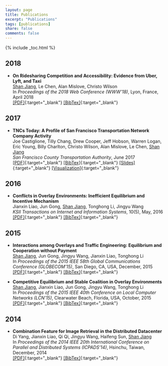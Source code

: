 ```yaml
---
layout: page
title: Publications
excerpt: "Publications"
tags: [publications]
share: false
comments: false 
---
```


{% include _toc.html %}

## 2018

* **On Ridesharing Competition and Accessibility: Evidence from Uber, Lyft, and Taxi**  
[Shan Jiang](), Le Chen, Alan Mislove, Christo Wilson  
In *Proceedings of the 2018 Web Conference (WWW’18)*, Lyon, France, April 2018  
[\[PDF\]](www18_paper.pdf){:target="_blank"} [\[BibTex\]](www18_bib.txt){:target="_blank"}

## 2017

* **TNCs Today: A Profile of San Francisco Transportation Network Company Activity**  
Joe Castiglione, Tilly Chang, Drew Cooper, Jeff Hobson, Warren Logan, Eric Young, Billy Charlton, Christo Wilson, Alan Mislove, Le Chen, [Shan Jiang]()  
*San Francisco County Transportation Authority*, June 2017  
[\[PDF\]](sfcta17_paper.pdf){:target="_blank"} [\[BibTex\]](sfcta17_bib.txt){:target="_blank"} [\[Slides\]](sfcta17_slides.pdf){:target="_blank"} [\[Visualization\]](http://tncstoday.sfcta.org){:target="_blank"}

## 2016

* **Conflicts in Overlay Environments: Inefficient Equilibrium and Incentive Mechanism**  
Jianxin Liao, Jun Gong, [Shan Jiang](), Tonghong Li, Jingyu Wang  
*KSII Transactions on Internet and Information Systems*, 10(5), May, 2016  
[\[PDF\]](tiis16_paper.pdf){:target="_blank"} [\[BibTex\]](tiis16_bib.txt){:target="_blank"}

## 2015

* **Interactions among Overlays and Traffic Engineering: Equilibrium and Cooperation without Payment**  
[Shan Jiang](), Jun Gong, Jingyu Wang, Jianxin Liao, Tonghong Li  
In *Proceedings of the 2015 IEEE 58th Global Communications Conference (GLOBECOM’15)*, San Diego, CA, USA, December, 2015  
[\[PDF\]](globecom15_paper.pdf){:target="_blank"} [\[BibTex\]](globecom15_bib.txt){:target="_blank"}

* **Competitive Equilibrium and Stable Coalition in Overlay Environments**  
[Shan Jiang](), Jianxin Liao, Jun Gong, Jingyu Wang, Tonghong Li  
In *Proceedings of the 2015 IEEE 40th Conference on Local Computer Networks (LCN’15)*, Clearwater Beach, Florida, USA, October, 2015  
[\[PDF\]](lcn15_paper.pdf){:target="_blank"} [\[BibTex\]](lcn15_bib.txt){:target="_blank"}

## 2014

* **Combination Feature for Image Retrieval in the Distributed Datacenter**   
Di Yang, Jianxin Liao, Qi Qi, Jingyu Wang, Haifeng Sun, [Shan Jiang]()  
In *Proceedings of the 2014 IEEE 20th International Conference on Parallel and Distributed Systems (ICPADS’14)*, Hsinchu, Taiwan, December, 2014  
[\[PDF\]](icpads14_paper.pdf){:target="_blank"} [\[BibTex\]](icpads14_bib.txt){:target="_blank"}

